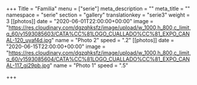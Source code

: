 +++
Title = "Familia"
menu = ["serie"]
meta_description = ""
meta_title = ""
namespace = "serie"
section = "gallery"
translationkey = "serie3"
weight = 3
[[photos]]
date = "2020-06-01T22:00:00+00:00"
image = "https://res.cloudinary.com/dgzqhksfz/image/upload/w_1000,h_800,c_limit,q_60/v1593085603/CATA%CC%81LOGO_CUALLADO%CC%81_EXPO_CANAL-120_uyaf4d.jpg"
name = "Photo 2"
speed = ".2"
[[photos]]
date = "2020-06-15T22:00:00+00:00"
image = "https://res.cloudinary.com/dgzqhksfz/image/upload/w_1000,h_800,c_limit,q_60/v1593085604/CATA%CC%81LOGO_CUALLADO%CC%81_EXPO_CANAL-117_gj29pb.jpg"
name = "Photo 1"
speed = ".5"

+++
